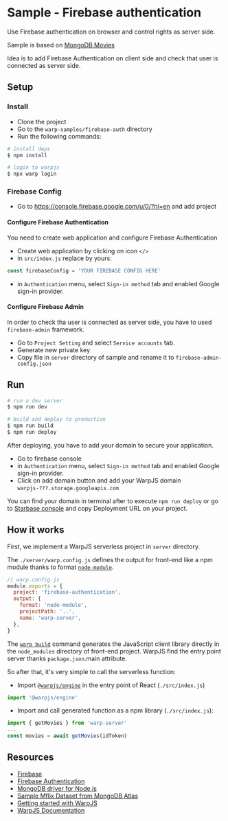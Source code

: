 # Sample - Firebase authentication

Use Firebase authentication on browser and control rights as server side.

Sample is based on [MongoDB Movies](../mongodb-movies)

Idea is to add Firebase Authentication on client side and check that user is connected as server side.

## Setup

### Install

- Clone the project
- Go to the `warp-samples/firebase-auth` directory
- Run the following commands:

```bash
# install deps
$ npm install

# login to warpjs
$ npx warp login
```

### Firebase Config

- Go to https://console.firebase.google.com/u/0/?hl=en and add project

#### Configure Firebase Authentication

You need to create web application and configure Firebase Authentication

- Create web application by clicking on icon `</>`
- in `src/index.js` replace by yours:

```js
const firebaseConfig = 'YOUR FIREBASE CONFIG HERE'
```

- in `Authentication` menu, select `Sign-in method` tab and enabled Google sign-in provider.

#### Configure Firebase Admin

In order to check tha user is connected as server side, you have to used `firebase-admin` framework.

- Go to `Project Setting` and select `Service accounts` tab.
- Generate new private key
- Copy file in `server` directory of sample and rename it to `firebase-admin-config.json`

## Run

```bash
# run a dev server
$ npm run dev

# build and deploy to production
$ npm run build
$ npm run deploy
```

After deploying, you have to add your domain to secure your application.

- Go to firebase console
- in `Authentication` menu, select `Sign-in method` tab and enabled Google sign-in provider.
- Click on add domain button and add your WarpJS domain `warpjs-???.storage.googleapis.com`

You can find your domain in terminal after to execute `npm run deploy` or go to
[Starbase console](starbase.warpjs.com) and copy Deployment URL on your project.

## How it works

First, we implement a WarpJS serverless project in `server` directory.

The `./server/warp.config.js` defines the output for front-end like a npm module thanks to format [`node-module`](https://warpjs.dev/docs/api/warp-config#output).

```js
// warp.config.js
module.exports = {
  project: 'firebase-authentication',
  output: {
    format: 'node-module',
    projectPath: '..',
    name: 'warp-server',
  },
}
```

The [`warp build`](https://warpjs.dev/docs/api/cli#build) command generates the JavaScript client library directly in the `node_modules` directory of front-end project. WarpJS find the entry point server thanks `package.json`.main attribute.

So after that, it's very simple to call the serverless function:

- Import [`@warpjs/engine`](https://warpjs.dev/docs/api/engine) in the entry point of React (`./src/index.js`)

```js
import '@warpjs/engine'
```

- Import and call generated function as a npm library (`./src/index.js`):

```js
import { getMovies } from 'warp-server'
...
const movies = await getMovies(idToken)
```

## Resources

- [Firebase](https://firebase.google.com/?hl=fr)
- [Firebase Authentication](https://firebase.google.com/products/auth)
- [MongoDB driver for Node.js](https://www.npmjs.com/package/mongodb)
- [Sample Mflix Dataset from MongoDB Atlas](https://docs.atlas.mongodb.com/sample-data/sample-mflix/)
- [Getting started with WarpJS](https://warpjs.dev/docs/getting-started)
- [WarpJS Documentation](https://warpjs.dev/)

